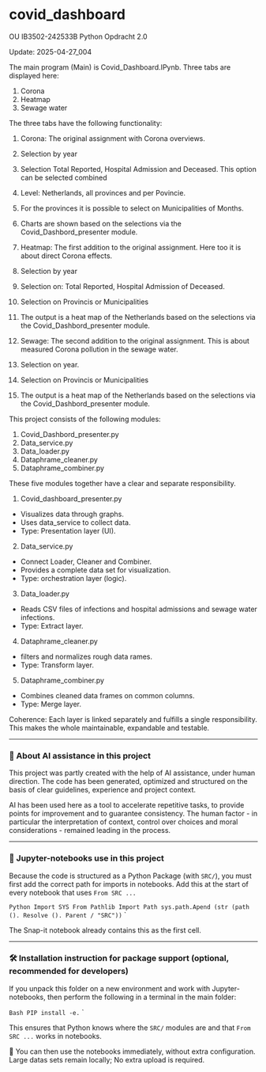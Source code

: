 # covid_dashboard

OU IB3502-242533B Python Opdracht 2.0 

Update: 2025-04-27_004

The main program (Main) is Covid_Dashboard.IPynb. Three tabs are displayed here:
 1. Corona
 2. Heatmap
 3. Sewage water

The three tabs have the following functionality:

1. Corona:
The original assignment with Corona overviews.
 1. Selection by year
 2. Selection Total Reported, Hospital Admission and Deceased. This option can be selected combined
 3. Level: Netherlands, all provinces and per Povincie.
 4. For the provinces it is possible to select on Municipalities of Months.
 5. Charts are shown based on the selections via the Covid_Dashbord_presenter module.

2. Heatmap:
The first addition to the original assignment. Here too it is about direct Corona effects.
 1. Selection by year
 2. Selection on: Total Reported, Hospital Admission of Deceased.
 3. Selection on Provincis or Municipalities
 4. The output is a heat map of the Netherlands based on the selections via the Covid_Dashbord_presenter module.


3. Sewage:
The second addition to the original assignment. This is about measured Corona pollution in the sewage water.
 1. Selection on year.
 3. Selection on Provincis or Municipalities
 4. The output is a heat map of the Netherlands based on the selections via the Covid_Dashbord_presenter module.


This project consists of the following modules:

 1. Covid_Dashbord_presenter.py
 2. Data_service.py
 3. Data_loader.py
 4. Dataphrame_cleaner.py
 5. Dataphrame_combiner.py

These five modules together have a clear and separate responsibility.

1. Covid_dashboard_presenter.py
 - Visualizes data through graphs.
 - Uses data_service to collect data.
 - Type: Presentation layer (UI).

2. Data_service.py
 - Connect Loader, Cleaner and Combiner.
 - Provides a complete data set for visualization.
 - Type: orchestration layer (logic).

3. Data_loader.py
 - Reads CSV files of infections and hospital admissions and sewage water infections.
 - Type: Extract layer.

4. Dataphrame_cleaner.py
 - filters and normalizes rough data rames.
 - Type: Transform layer.

5. Dataphrame_combiner.py
 - Combines cleaned data frames on common columns.
 - Type: Merge layer.

Coherence:
Each layer is linked separately and fulfills a single responsibility. This makes the whole maintainable, expandable and testable.


---

### 🤖 About AI assistance in this project

This project was partly created with the help of AI assistance, under human direction.
The code has been generated, optimized and structured on the basis of clear guidelines, experience and project context.

AI has been used here as a tool to accelerate repetitive tasks, to provide points for improvement and to guarantee consistency.
The human factor - in particular the interpretation of context, control over choices and moral considerations - remained leading in the process.



---

### 🧪 Jupyter-notebooks use in this project

Because the code is structured as a Python Package (with `SRC/`), you must first add the correct path for imports in notebooks.
Add this at the start of every notebook that uses `From SRC ...`

`` Python
Import SYS
From Pathlib Import Path
sys.path.Apend (str (path (). Resolve (). Parent / "SRC"))
`` `

The Snap-it notebook already contains this as the first cell.


---

### 🛠 Installation instruction for package support (optional, recommended for developers)

If you unpack this folder on a new environment and work with Jupyter-notebooks, then perform the following in a terminal in the main folder:

`` Bash
PIP install -e.
`` `

This ensures that Python knows where the `SRC/` modules are and that `From SRC ...` works in notebooks.

📁 You can then use the notebooks immediately, without extra configuration. Large datas sets remain locally; No extra upload is required.
